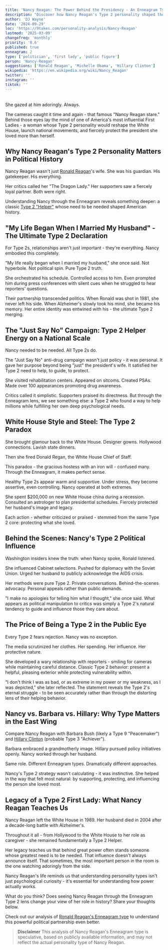 ```yaml
---
title: 'Nancy Reagan: The Power Behind the Presidency - An Enneagram Type 2 Analysis'
description: "Discover how Nancy Reagan's Type 2 personality shaped the White House, influenced policy, and created the iconic 'Just Say No' campaign that defined a generation."
author: 'DJ Wayne'
date: '2024-09-29'
loc: 'https://9takes.com/personality-analysis/Nancy-Reagan'
lastmod: '2025-03-09'
changefreq: 'monthly'
priority: '0.6'
published: true
enneagram: 2
type: ['politician', 'first lady', 'public figure']
person: 'Nancy-Reagan'
suggestions: ['Ronald Reagan', 'Michelle Obama', 'Hillary Clinton']
wikipedia: 'https://en.wikipedia.org/wiki/Nancy_Reagan'
twitter: ''
instagram: ''
tiktok: ''
---
```


<!-- 'Barbara Bush',  -->

<script>
	import PopCard from "$lib/components/atoms/PopCard.svelte";
	import BlogPurpose from '$lib/components/blog/BlogPurpose.svelte'
</script>
<div
	style="display: flex;
    justify-content: center;
    margin: 1rem 0;
	"
>
	<PopCard
		image={`/types/2s/${'Nancy-Reagan'}.webp`}
		showIcon={false}
		enneagramType="2"
		displayText="Nancy Reagan"
		subtext="The Helper Behind the Throne"
	/>
</div>

<p class="firstLetter">She gazed at him adoringly. Always.</p>

The cameras caught it time and again - that famous "Nancy Reagan stare." Behind those eyes lay the mind of one of America's most influential First Ladies - a woman whose Type 2 personality would reshape the White House, launch national movements, and fiercely protect the president she loved more than herself.

## Why Nancy Reagan's Type 2 Personality Matters in Political History

Nancy Reagan wasn't just [Ronald Reagan](/personality-analysis/Ronald-Reagan)'s wife. She was his guardian. His gatekeeper. His everything.

Her critics called her "The Dragon Lady." Her supporters saw a fiercely loyal partner. Both were right.

Understanding Nancy through the Enneagram reveals something deeper: a classic [Type 2 "Helper"](/enneagram-corner/enneagram-type-2) whose need to be needed shaped American history.

## "My Life Began When I Married My Husband" - The Ultimate Type 2 Declaration

For Type 2s, relationships aren't just important - they're everything. Nancy embodied this completely.

"My life really began when I married my husband," she once said. Not hyperbole. Not political spin. Pure Type 2 truth.

She orchestrated his schedule. Controlled access to him. Even prompted him during press conferences with silent cues when he struggled to hear reporters' questions.

Their partnership transcended politics. When Ronald was shot in 1981, she never left his side. When Alzheimer's slowly took his mind, she became his memory. Her entire identity was entwined with his - the ultimate Type 2 merging.

## The "Just Say No" Campaign: Type 2 Helper Energy on a National Scale

Nancy needed to be needed. All Type 2s do.

The "Just Say No" anti-drug campaign wasn't just policy - it was personal. It gave her purpose beyond being "just" the president's wife. It satisfied her Type 2 need to help, to guide, to protect.

She visited rehabilitation centers. Appeared on sitcoms. Created PSAs. Made over 100 appearances promoting drug awareness.

Critics called it simplistic. Supporters praised its directness. But through the Enneagram lens, we see something else: a Type 2 who found a way to help millions while fulfilling her own deep psychological needs.

## White House Style and Steel: The Type 2 Paradox

She brought glamour back to the White House. Designer gowns. Hollywood connections. Lavish state dinners.

Then she fired Donald Regan, the White House Chief of Staff.

This paradox - the gracious hostess with an iron will - confused many. Through the Enneagram, it makes perfect sense.

Healthy Type 2s appear warm and supportive. Under stress, they become assertive, even controlling. Nancy operated at both extremes.

She spent $200,000 on new White House china during a recession. Consulted an astrologer to plan presidential schedules. Fiercely protected her husband's image and legacy.

Each action - whether criticized or praised - stemmed from the same Type 2 core: protecting what she loved.

## Behind the Scenes: Nancy's Type 2 Political Influence

Washington insiders knew the truth: when Nancy spoke, Ronald listened.

She influenced Cabinet selections. Pushed for diplomacy with the Soviet Union. Urged her husband to publicly acknowledge the AIDS crisis.

Her methods were pure Type 2. Private conversations. Behind-the-scenes advocacy. Personal appeals rather than public demands.

"I make no apologies for telling him what I thought," she once said. What appears as political manipulation to critics was simply a Type 2's natural tendency to guide and influence those they care about.

## The Price of Being a Type 2 in the Public Eye

Every Type 2 fears rejection. Nancy was no exception.

The media scrutinized her clothes. Her spending. Her influence. Her protective nature.

She developed a wary relationship with reporters - smiling for cameras while maintaining careful distance. Classic Type 2 behavior: present a helpful, pleasing exterior while protecting vulnerability within.

"I don't think I was as bad, or as extreme in my power or my weakness, as I was depicted," she later reflected. The statement reveals the Type 2's eternal struggle - to be seen accurately rather than through the distorting lens of their helping behavior.

## Nancy vs. Barbara vs. Hillary: Why Type Matters in the East Wing

Compare Nancy Reagan with Barbara Bush (likely a Type 9 "Peacemaker") and [Hillary Clinton](/personality-analysis/Hillary-Clinton) (probable Type 3 "Achiever").

Barbara embraced a grandmotherly image. Hillary pursued policy initiatives openly. Nancy worked through her husband.

Same role. Different Enneagram types. Dramatically different approaches.

Nancy's Type 2 strategy wasn't calculating - it was instinctive. She helped in the way that felt most natural: by supporting, protecting, and influencing the person she loved most.

## Legacy of a Type 2 First Lady: What Nancy Reagan Teaches Us

Nancy Reagan left the White House in 1989. Her husband died in 2004 after a decade-long battle with Alzheimer's.

Throughout it all - from Hollywood to the White House to her role as caregiver - she remained fundamentally a Type 2 Helper.

Her legacy teaches us that behind great power often stands someone whose greatest need is to be needed. That influence doesn't always announce itself. That sometimes, the most important person in the room is the one watching adoringly from the side.

Nancy Reagan's life reminds us that understanding personality types isn't just psychological curiosity - it's essential for understanding how power actually works.

What do you think? Does seeing Nancy Reagan through the Enneagram Type 2 lens change your view of her role in history? Share your thoughts below.

Check out our analysis of <a href="/personality-analysis/Ronald-Reagan">Ronald Reagan's Enneagram type</a> to understand this powerful political partnership even better.

> **Disclaimer** This analysis of Nancy Reagan's Enneagram type is speculative, based on publicly available information, and may not reflect the actual personality type of Nancy Reagan.
